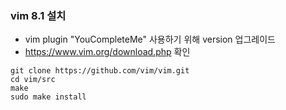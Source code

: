 ### vim 8.1 설치
* vim plugin "YouCompleteMe" 사용하기 위해 version 업그레이드 
* https://www.vim.org/download.php 확인
```
git clone https://github.com/vim/vim.git
cd vim/src
make
sudo make install
```
